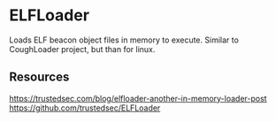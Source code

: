 # ELFLoader
Loads ELF beacon object files in memory to execute. Similar to CoughLoader project, but than for linux.

## Resources
https://trustedsec.com/blog/elfloader-another-in-memory-loader-post
https://github.com/trustedsec/ELFLoader